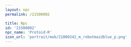 ```yaml
---
layout: npc
permalink: /21500002

title: Npc
id: '21500002'
npc_name: 'Protoid-R'
icon_url: 'portrait/mob/21000242_m_robotmaidblue_p.png'
---
```

